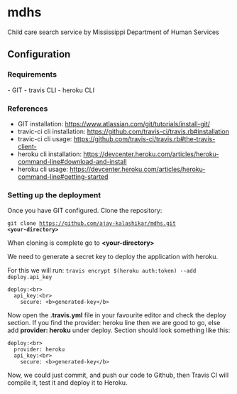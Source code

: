 <h1>mdhs</h1>
Child care search service by Mississippi Department of Human Services
<h2>Configuration</h2>
<h3>Requirements</h3>
- GIT
- travis CLI
- heroku CLI

<h3>References</h3>

- GIT installation: https://www.atlassian.com/git/tutorials/install-git/
- travic-ci cli installation: https://github.com/travis-ci/travis.rb#installation
- travic-ci cli usage: https://github.com/travis-ci/travis.rb#the-travis-client-
- heroku cli installation: https://devcenter.heroku.com/articles/heroku-command-line#download-and-install
- heroku cli usage: https://devcenter.heroku.com/articles/heroku-command-line#getting-started

<h3>Setting up the deployment</h3>

Once you have GIT configured. Clone the repository:

<code>git clone https://github.com/ajay-kalashikar/mdhs.git <b>&lt;your-directory&gt;</b></code>

When cloning is complete go to <b>&lt;your-directory&gt;</b>

We need to generate a secret key to deploy the application with heroku.

For this we will run: <code>travis encrypt $(heroku auth:token) --add deploy.api_key</code>

```
deploy:<br>
  api_key:<br>
    secure: <b>generated-key</b>
```
Now open the <b>.travis.yml</b> file in your favourite editor and check the deploy section. If you find the provider: heroku line then we are good to go, else add <b>provider: heroku</b> under deploy. Section should look something like this:
```
deploy:<br>
  provider: heroku
  api_key:<br>
    secure: <b>generated-key</b>
```
Now, we could just commit, and push our code to Github, then Travis CI will compile it, test it and deploy it to Heroku. 
